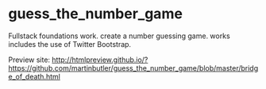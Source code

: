 guess_the_number_game
=====================

Fullstack foundations work. create a number guessing game.  works includes the use of Twitter Bootstrap.

Preview site:
http://htmlpreview.github.io/?https://github.com/martinbutler/guess_the_number_game/blob/master/bridge_of_death.html
